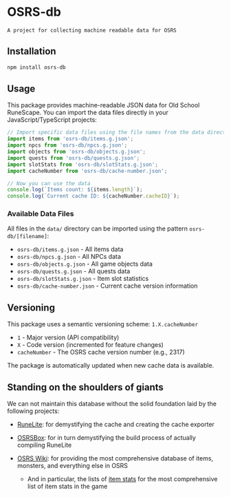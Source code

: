 # OSRS-db

`A project for collecting machine readable data for OSRS`

## Installation

```bash
npm install osrs-db
```

## Usage

This package provides machine-readable JSON data for Old School RuneScape. You can import the data files directly in your JavaScript/TypeScript projects:

```javascript
// Import specific data files using the file names from the data directory
import items from 'osrs-db/items.g.json';
import npcs from 'osrs-db/npcs.g.json';
import objects from 'osrs-db/objects.g.json';
import quests from 'osrs-db/quests.g.json';
import slotStats from 'osrs-db/slotStats.g.json';
import cacheNumber from 'osrs-db/cache-number.json';

// Now you can use the data
console.log(`Items count: ${items.length}`);
console.log(`Current cache ID: ${cacheNumber.cacheID}`);
```

### Available Data Files

All files in the `data/` directory can be imported using the pattern `osrs-db/[filename]`:

- `osrs-db/items.g.json` - All items data
- `osrs-db/npcs.g.json` - All NPCs data
- `osrs-db/objects.g.json` - All game objects data
- `osrs-db/quests.g.json` - All quests data
- `osrs-db/slotStats.g.json` - Item slot statistics
- `osrs-db/cache-number.json` - Current cache version information

## Versioning

This package uses a semantic versioning scheme: `1.X.cacheNumber`

- `1` - Major version (API compatibility)
- `X` - Code version (incremented for feature changes)
- `cacheNumber` - The OSRS cache version number (e.g., 2317)

The package is automatically updated when new cache data is available.

## Standing on the shoulders of giants

We can not maintain this database without the solid foundation laid by the following projects:

- [RuneLite](https://runelite.net/): for demystifying the cache and creating the cache exporter
- [OSRSBox](https://www.osrsbox.com/blog/2018/07/26/osrs-cache-research-extract-cache-definitions/): for in turn demystifying the build process of actually compiling RuneLite

- [OSRS Wiki](https://oldschool.runescape.wiki/): for providing the most comprehensive database of items, monsters, and everything else in OSRS
  - And in particular, the lists of [item stats](https://oldschool.runescape.wiki/w/Calculator:Armoury) for the most comprehensive list of item stats in the game


